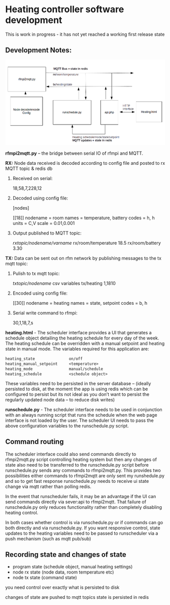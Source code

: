 # Heating controller software development

This is work in progress - it has not yet reached a working first release state

## Development Notes:

![diagram.png](docs/diagram.png)


**rfmpi2mqtt.py** – the bridge between serial IO of rfmpi and MQTT.

**RX:** Node data received is decoded according to config file and posted to rx MQTT topic & redis db

1) Received on serial:

	18,58,7,228,12
	
2) Decoded using config file:
	
	[nodes]

    [[18]]
        nodename = room
        names = temperature, battery
        codes = h, h
        units = C,V
        scale = 0.01,0.001
        
3) Output published to MQTT topic:
	
	*rxtopic/nodename/varname*
	rx/room/temperature		18.5
	rx/room/battery			3.30
	
**TX:** Data can be sent out on rfm network by publishing messages to the tx mqtt topic:

1) Pulish to tx mqtt topic:

	*txtopic/nodename*  csv variables
	tx/heating			1,1810
	
2) Encoded using config file:

    [[30]]
        nodename = heating
        names = state, setpoint
        codes = b, h
        
3) Serial write command to rfmpi:

    30,1,18,7,s


**heating.html** - The scheduler interface provides a UI that generates a schedule object detailing the heating schedule for every day of the week. The heating schedule can be overridden with a manual setpoint and heating state in manual mode. The variables required for this application are:
    
	heating_state			    on/off
	heating_manual_setpoint		<temperature>		
	heating_mode			    manual/schedule
	heating_schedule			<schedule object>

These variables need to be persisted in the server database – (ideally persisted to disk, at the moment the app is using redis which can be configured to persist but its not ideal as you don’t want to persist the regularly updated node data – to reduce disk writes)

**runschedule.py** - The scheduler interface needs to be used in conjunction with an always running script that runs the schedule when the web page interface is not loaded by the user. The scheduler UI needs to pass the above configuration variables to the runschedule.py script.

## Command routing

The scheduler interface could also send commands directly to rfmpi2mqtt.py script controlling heating system but then any changes of state also need to be transferred to the runschedule.py script before runschedule.py sends any commands to rfmpi2mqtt.py.
This provides two possibilities either commands to rfmpi2mqtt are only sent my runshedule.py and so to get fast response runschedule.py needs to receive ui state change via mqtt rather than polling redis.

In the event that runscheduler fails, it may be an advantage if the UI can send commands directly via sever:api to rfmpi2mqtt. That failure of runschedule.py only reduces functionality  rather than completely disabling heating control. 

In both cases whether control is via runschedule.py or if commands can go both directly and via runschedule.py. If you want responsive control, state updates to the heating variables need to be passed to runscheduler via a push mechanism (such as mqtt pub/sub)

## Recording state and changes of state

- program state (schedule object, manual heating settings)
- node rx state (node data, room temperature etc)
- node tx state (command state)

you need control over exactly what is persisted to disk

changes of state are pushed to mqtt topics
state is persisted in redis
